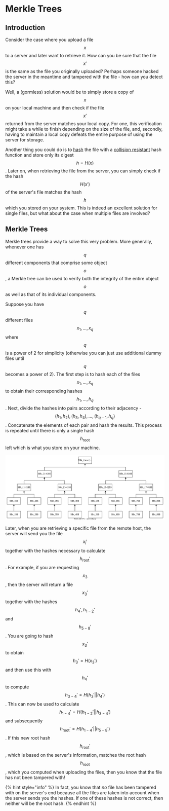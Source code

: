 # Merkle Trees

## Introduction

Consider the case where you upload a file $$x$$ to a server and later want to retrieve it. How can you be sure that the file $$x'$$ is the same as the file you originally uploaded? Perhaps someone hacked the server in the meantime and tampered with the file - how can you detect this?

Well, a (gormless) solution would be to simply store a copy of $$x$$ on your local machine and then check if the file $$x'$$ returned from the server matches your local copy. For one, this verification might take a while to finish depending on the size of the file, and, secondly, having to maintain a local copy defeats the entire purpose of using the server for storage.

Another thing you could do is to [hash](../hash-functions/) the file with a [collision resistant](../hash-functions/security-definitions.md) hash function and store only its digest $$h = H(x)$$. Later on, when retrieving the file from the server, you can simply check if the hash $$H(x')$$ of the server's file matches the hash $$h$$ which you stored on your system. This is indeed an excellent solution for single files, but what about the case when multiple files are involved?

## Merkle Trees

Merkle trees provide a way to solve this very problem. More generally, whenever one has $$q$$ different components that comprise some object $$o$$, a Merkle tree can be used to verify both the integrity of the entire object $$o$$ as well as that of its individual components.

Suppose you have $$q$$ different files $$x_1, ..., x_q$$ where $$q$$ is a power of 2 for simplicity (otherwise you can just use additional dummy files until $$q$$ becomes a power of 2). The first step is to hash each of the files $$x_1, ..., x_q$$ to obtain their corresponding hashes $$h_1, ..., h_q$$. Next, divide the hashes into pairs according to their adjacency - $$(h_1, h_2), (h_3,h_4), ..., (h_{q-1}, h_q)$$. Concatenate the elements of each pair and hash the results. This process is repeated until there is only a single hash $$h_{\text{root}}$$ left which is what you store on your machine.

![](<../../Cryptography/Integrity Verification/Resources/Images/Merkle Tree.svg>)

Later, when you are retrieving a specific file from the remote host, the server will send you the file $$x_i'$$ together with the hashes necessary to calculate $$h_{\text{root}}'$$. For example, if you are requesting $$x_3$$, then the server will return a file $$x_3'$$ together with the hashes $$h_4', h_{1-2}'$$ and $$h_{5-8}'$$. You are going to hash $$x_3'$$ to obtain $$h_3' = H(x_3')$$ and then use this with $$h_4'$$ to compute $$h_{3-4}' = H(h_3'||h_4')$$. This can now be used to calculate $$h_{1-4}' = H(h_{1-2}'||h_{3-4}')$$ and subsequently $$h_{\text{root}}' = H(h_{1-4}'||h_{5-8}')$$. If this new root hash $$h_{\text{root}}'$$, which is based on the server's information, matches the root hash $$h_{\text{root}}$$, which you computed when uploading the files, then you know that the file has not been tampered with!

{% hint style="info" %}
In fact, you know that _no_ file has been tampered with on the server's end because all the files are taken into account when the server sends you the hashes. If one of these hashes is not correct, then neither will be the root hash.
{% endhint %}

